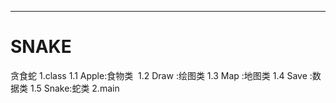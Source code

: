 ------------
# SNAKE
贪食蛇
1.class
  1.1 Apple:食物类
  1.2 Draw :绘图类
  1.3 Map  :地图类
  1.4 Save :数据类
  1.5 Snake:蛇类
2.main
